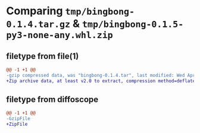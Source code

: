 # Comparing `tmp/bingbong-0.1.4.tar.gz` & `tmp/bingbong-0.1.5-py3-none-any.whl.zip`

## filetype from file(1)

```diff
@@ -1 +1 @@
-gzip compressed data, was "bingbong-0.1.4.tar", last modified: Wed Apr 12 15:50:15 2023, max compression
+Zip archive data, at least v2.0 to extract, compression method=deflate
```

## filetype from diffoscope

```diff
@@ -1 +1 @@
-GzipFile
+ZipFile
```

